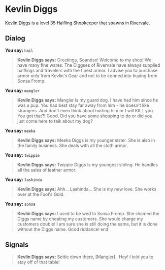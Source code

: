 # Kevlin Diggs



[Kevlin Diggs](/npc/19049) is a level 35 Halfling Shopkeeper that spawns in [Rivervale](/zone/19).



## Dialog

**You say:** `hail`



>**Kevlin Diggs says:** Greetings, Soandso! Welcome to my shop! We have many fine wares. The Diggses of Rivervale have always supplied halflings and travelers with the finest armor. I advise you to purchase armor only from Kevlin's Gear and not to be conned into buying from Sonsa Fromp.

**You say:** `mangler`



>**Kevlin Diggs says:** Mangler is my guard dog. I have had him since he was a pup. You had best stay far away from him - he doesn't like strangers. And don't even think about hurting him or I will KILL you. You got that?! Good. Did you have some shopping to do or did you just come here to talk about my dog?

**You say:** `meeka`



>**Kevlin Diggs says:** Meeka Diggs is my younger sister. She is also in the family business. She deals with all the cloth armor.

**You say:** `twippie`



>**Kevlin Diggs says:** Twippie Diggs is my youngest sibling. He handles all the sales of leather armor.

**You say:** `lashinda`



>**Kevlin Diggs says:** Ahh... Lashinda... She is my new love. She works over at the Fool's Gold.

**You say:** `sonsa`



>**Kevlin Diggs says:** I used to be wed to Sonsa Fromp. She shamed the Diggs name by cheating my customers. She would charge my customers double! I am sure she is still doing the same, but it is done without the Diggs name. Good riddance!
end



## Signals

>**Kevlin Diggs says:** Settle down there, [Mangler].. Hey! I told you to stay off of that table!

